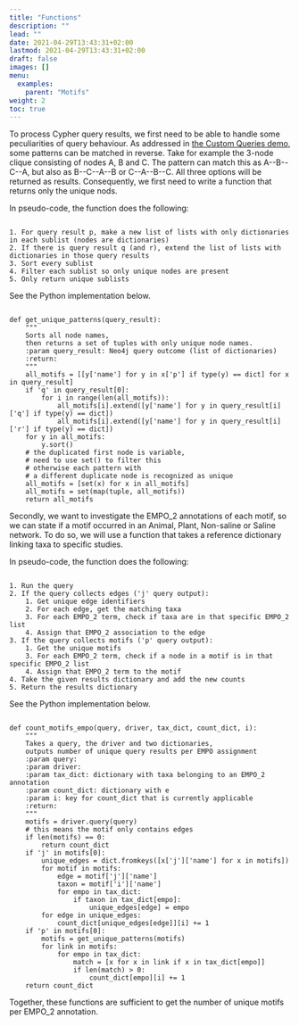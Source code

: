 ```yaml
---
title: "Functions"
description: ""
lead: ""
date: 2021-04-29T13:43:31+02:00
lastmod: 2021-04-29T13:43:31+02:00
draft: false
images: []
menu: 
  examples:
    parent: "Motifs"
weight: 2
toc: true
---
```


To process Cypher query results, we first need to be able to handle some peculiarities of query behaviour. As addressed in <a href="../../../demo/query/custom">the Custom Queries demo</a>, some patterns can be matched in reverse. Take for example the 3-node clique consisting of nodes A, B and C. The pattern can match this as A--B--C--A, but also as B--C--A--B or C--A--B--C. All three options will be returned as results. Consequently, we first need to write a function that returns only the unique nods. 

In pseudo-code, the function does the following:
<pre><code>
1. For query result p, make a new list of lists with only dictionaries in each sublist (nodes are dictionaries)
2. If there is query result q (and r), extend the list of lists with dictionaries in those query results
3. Sort every sublist
4. Filter each sublist so only unique nodes are present
5. Only return unique sublists
</pre></code>

See the Python implementation below. 

<pre><code>
def get_unique_patterns(query_result):
    """
    Sorts all node names,
    then returns a set of tuples with only unique node names.
    :param query_result: Neo4j query outcome (list of dictionaries)
    :return:
    """
    all_motifs = [[y['name'] for y in x['p'] if type(y) == dict] for x in query_result]
    if 'q' in query_result[0]:
        for i in range(len(all_motifs)):
            all_motifs[i].extend([y['name'] for y in query_result[i]['q'] if type(y) == dict])
            all_motifs[i].extend([y['name'] for y in query_result[i]['r'] if type(y) == dict])
    for y in all_motifs:
        y.sort()
    # the duplicated first node is variable,
    # need to use set() to filter this
    # otherwise each pattern with
    # a different duplicate node is recognized as unique
    all_motifs = [set(x) for x in all_motifs]
    all_motifs = set(map(tuple, all_motifs))
    return all_motifs
</pre></code>

Secondly, we want to investigate the EMPO_2 annotations of each motif, so we can state if a motif occurred in an Animal, Plant, Non-saline or Saline network. To do so, we will use a function that takes a reference dictionary linking taxa to specific studies. 

In pseudo-code, the function does the following:
<pre><code>
1. Run the query
2. If the query collects edges ('j' query output):
    1. Get unique edge identifiers
    2. For each edge, get the matching taxa
    3. For each EMPO_2 term, check if taxa are in that specific EMPO_2 list
    4. Assign that EMPO_2 association to the edge
3. If the query collects motifs ('p' query output):
    1. Get the unique motifs
    3. For each EMPO_2 term, check if a node in a motif is in that specific EMPO_2 list
    4. Assign that EMPO_2 term to the motif
4. Take the given results dictionary and add the new counts
5. Return the results dictionary
</pre></code>

See the Python implementation below. 

<pre><code>
def count_motifs_empo(query, driver, tax_dict, count_dict, i):
    """
    Takes a query, the driver and two dictionaries,
    outputs number of unique query results per EMPO assignment
    :param query:
    :param driver:
    :param tax_dict: dictionary with taxa belonging to an EMPO_2 annotation
    :param count_dict: dictionary with e
    :param i: key for count_dict that is currently applicable
    :return:
    """
    motifs = driver.query(query)
    # this means the motif only contains edges
    if len(motifs) == 0:
        return count_dict
    if 'j' in motifs[0]:
        unique_edges = dict.fromkeys([x['j']['name'] for x in motifs])
        for motif in motifs:
            edge = motif['j']['name']
            taxon = motif['i']['name']
            for empo in tax_dict:
                if taxon in tax_dict[empo]:
                    unique_edges[edge] = empo
        for edge in unique_edges:
            count_dict[unique_edges[edge]][i] += 1
    if 'p' in motifs[0]:
        motifs = get_unique_patterns(motifs)
        for link in motifs:
            for empo in tax_dict:
                match = [x for x in link if x in tax_dict[empo]]
                if len(match) > 0:
                    count_dict[empo][i] += 1
    return count_dict
</pre></code>

Together, these functions are sufficient to get the number of unique motifs per EMPO_2 annotation. 
